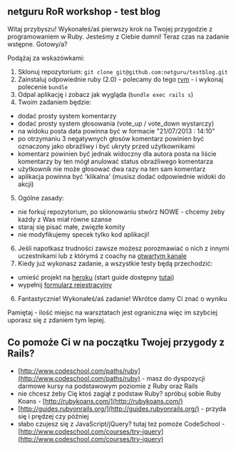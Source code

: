 ## netguru RoR workshop - test blog

Witaj przybyszu! Wykonałeś/aś pierwszy krok na Twojej przygodzie z programowaniem w Ruby. Jesteśmy z Ciebie dumni! Teraz czas na zadanie wstępne. Gotowy/a?

Podążaj za wskazówkami:

1. Sklonuj repozytorium: `git clone git@github.com:netguru/testblog.git`
2. Zainstaluj odpowiednie ruby (2.0) - polecamy do tego [rvm](https://rvm.io/) - i wykonaj polecenie `bundle`
3. Odpal aplikację i zobacz jak wygląda (`bundle exec rails s`)
4. Twoim zadaniem będzie:
  * dodać prosty system komentarzy
  * dodać prosty system głosowania (vote_up / vote_down wystarczy)
  * na widoku posta data powinna być w formacie "21/07/2013 : 14:10"
  * po otrzymaniu 3 negatywnych głosów komentarz powinien być oznaczony jako obraźliwy i być ukryty przed użytkownikami
  * komentarz powinien być jednak widoczny dla autora posta na liście komentarzy by ten mógł anulować status obraźliwego komentarza
  * użytkownik nie może głosować dwa razy na ten sam komentarz
  * aplikacja powinna być 'klikalna' (musisz dodać odpowiednie widoki do akcji)
5. Ogólne zasady:
  * nie forkuj repozytorium, po sklonowaniu stwórz NOWE - chcemy żeby każdy z Was miał równe szanse
  * staraj się pisać małe, zwięzłe komity
  * nie modyfikujemy specek tylko kod aplikacji!
6. Jeśli napotkasz trudności zawsze możesz porozmawiać o nich z innymi uczestnikami lub z którymś z coachy na [otwartym kanale](https://www.hipchat.com/gElgOYCSJ)
5. Kiedy już wykonasz zadanie, a wszystkie testy będą przechodzić:
  * umieść projekt na [heroku](https://www.heroku.com/) (start guide dostępny [tutaj](https://devcenter.heroku.com/articles/rails3))
  * wypełnij [formularz rejestracyjny](https://docs.google.com/a/netguru.pl/forms/d/1UACYlrBSd7w1eSCpC4j8pPEeKkgWObPYc0-y84n73ng/viewform)
6. Fantastycznie! Wykonałeś/aś zadanie! Wkrótce damy Ci znać o wyniku

Pamiętaj - ilość miejsc na warsztatach jest ograniczna więc im szybciej uporasz się z zdaniem tym lepiej.

## Co pomoże Ci w na początku Twojej przygody z Rails?

* [http://www.codeschool.com/paths/ruby](http://www.codeschool.com/paths/ruby) - masz do dyspozycji darmowe kursy na podstawowym poziomie z Ruby oraz Rails
* nie chcesz żeby Cię ktoś zagiął z podstaw Ruby? spróbuj sobie Ruby Koans - [http://rubykoans.com/](http://rubykoans.com/)
* [http://guides.rubyonrails.org/](http://guides.rubyonrails.org/) - przyda się i prędzej czy później
* słabo czujesz się z JavaScript/jQuery? tutaj też pomoże CodeSchool - [http://www.codeschool.com/courses/try-jquery](http://www.codeschool.com/courses/try-jquery)
